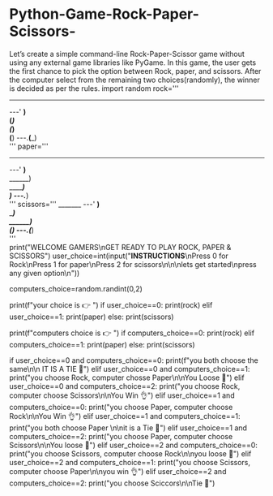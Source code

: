 # Python-Game-Rock-Paper-Scissors-
 Let’s create a simple command-line Rock-Paper-Scissor game without using any external game libraries like PyGame. In this game, the user gets the first chance to pick the option between Rock, paper, and scissors. After the computer select from the remaining two choices(randomly), the winner is decided as per the rules.
import random
rock='''
   _______
---'   ____)  
      (_____)  
      (_____)  
      (____)
---.__(___)  
'''
paper='''
   _______
---'   ____)____  
          ______)  
          _______)  
         _______)
---.__________)  
'''
scissors='''
    _______
---'   ____)____  
          ______)  
       __________)  
      (____)
---.__(___)  
'''  
print("WELCOME GAMERS\nGET READY TO PLAY ROCK, PAPER & SCISSORS")
user_choice=int(input("**INSTRUCTIONS**\nPress 0 for Rock\nPress 1 for paper\nPress 2 for scissors\n\n\nlets get started\npress any given option\n"))

computers_choice=random.randint(0,2)

print(f"your choice is 👉 ")
if user_choice==0:
    print(rock)
elif user_choice==1:
    print(paper)
else:
    print(scissors)     

print(f"computers choice is 👉 ")
if computers_choice==0:
    print(rock)
elif computers_choice==1:
    print(paper)
else:
    print(scissors)     

if user_choice==0 and computers_choice==0:
    print(f"you both choose the same\n\n IT IS A TIE 🤔")
elif user_choice==0 and computers_choice==1:
    print("you choose Rock, computer chosse Paper\n\nYou Loose 🙊")
elif user_choice==0 and computers_choice==2:
    print("you choose Rock, computer choose Scissors\n\nYou Win 👌")
elif user_choice==1 and computers_choice==0:
    print("you choose Paper, computer choose Rock\n\nYou Win 👌")
elif user_choice==1 and computers_choice==1:
    print("you both choose Paper \n\nit is a Tie 🤔")
elif user_choice==1 and computers_choice==2:
    print("you choose Paper, computer choose Scissors\n\nYou loose 🙊")
elif user_choice==2 and computers_choice==0:
    print("you choose Scissors, computer choose Rock\n\nyou loose 🙊")
elif user_choice==2 and computers_choice==1:
    print("you choose Scissors, computer choose Paper\n\nyou win 👌")
elif user_choice==2 and computers_choice==2:
    print("you choose Sciccors\n\nTie 🤔")
